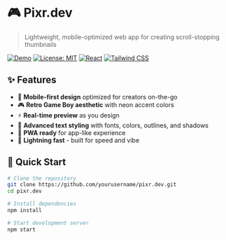 # 🎮 Pixr.dev

> Lightweight, mobile-optimized web app for creating scroll-stopping thumbnails

[![Demo](https://img.shields.io/badge/demo-live-brightgreen)](https://pixr.dev)
[![License: MIT](https://img.shields.io/badge/License-MIT-yellow.svg)](https://opensource.org/licenses/MIT)
[![React](https://img.shields.io/badge/React-18.2.0-blue)](https://reactjs.org/)
[![Tailwind CSS](https://img.shields.io/badge/Tailwind_CSS-3.3.0-38B2AC)](https://tailwindcss.com/)

## ✨ Features

- 🎯 **Mobile-first design** optimized for creators on-the-go
- 🎮 **Retro Game Boy aesthetic** with neon accent colors
- ⚡ **Real-time preview** as you design
- 🎨 **Advanced text styling** with fonts, colors, outlines, and shadows
- 📱 **PWA ready** for app-like experience
- 🚀 **Lightning fast** - built for speed and vibe

## 🚀 Quick Start

```bash
# Clone the repository
git clone https://github.com/yourusername/pixr.dev.git
cd pixr.dev

# Install dependencies
npm install

# Start development server
npm start
